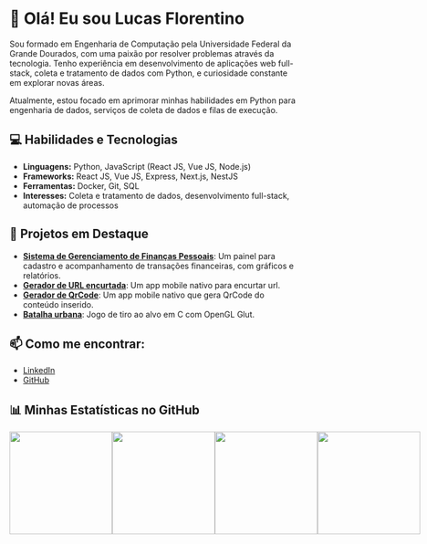 # 👋 Olá! Eu sou Lucas Florentino

Sou formado em Engenharia de Computação pela Universidade Federal da Grande Dourados, com uma paixão por resolver problemas através da tecnologia. Tenho experiência em desenvolvimento de aplicações web full-stack, coleta e tratamento de dados com Python, e curiosidade constante em explorar novas áreas.

Atualmente, estou focado em aprimorar minhas habilidades em Python para engenharia de dados, serviços de coleta de dados e filas de execução.

## 💻 Habilidades e Tecnologias

- **Linguagens:** Python, JavaScript (React JS, Vue JS, Node.js)
- **Frameworks:** React JS, Vue JS, Express, Next.js, NestJS
- **Ferramentas:** Docker, Git, SQL
- **Interesses:** Coleta e tratamento de dados, desenvolvimento full-stack, automação de processos

## 🚀 Projetos em Destaque

- **[Sistema de Gerenciamento de Finanças Pessoais](https://github.com/Lucas-M-florentino/financa_todo_dia)**: Um painel para cadastro e acompanhamento de transações financeiras, com gráficos e relatórios.
- **[Gerador de URL encurtada](https://github.com/Lucas-M-florentino/url-gerador)**: Um app mobile nativo para encurtar url.
- **[Gerador de QrCode](https://github.com/Lucas-M-florentino/qrcode-generator)**: Um app mobile nativo que gera QrCode do conteúdo inserido.
- **[Batalha urbana](https://github.com/Lucas-M-florentino/Batalha_urbana)**: Jogo de tiro ao alvo em C com OpenGL Glut.


## 📫 Como me encontrar:

- [LinkedIn](https://www.linkedin.com/in/lucasmflorentino/)
- [GitHub](https://github.com/Lucas-M-florentino)

## 📊 Minhas Estatísticas no GitHub

<div style="display: flex; justify-content: space-between;">
<img height="180em" src="http://github-profile-summary-cards.vercel.app/api/cards/repos-per-language?username=Lucas-M-florentino&bg_color=000&show_icons=true&border_radius=3&border_color=36123&theme=dracula"/>
<img height="180em" src="https://github-readme-stats.vercel.app/api/top-langs/?username=Lucas-M-florentino&layout=donut&title_color=4ce6b3&bg_color=000&border_radius=3&border_color=65ffcc&theme=dracula&exclude_repo=Teste_Cross_Commerce"/>
<img height="180em" src="http://github-profile-summary-cards.vercel.app/api/cards/most-commit-language?username=Lucas-M-florentino&show_icons=true&border_radius=3&border_color=36123&theme=dracula"/>
<img height="180em" src="https://github-readme-stats-git-masterrstaa-rickstaa.vercel.app/api?username=Lucas-M-florentino&hide_title=true&show_icons=true&include_all_commits=false&count_private=true&line_height=25&hide=issues&bg_color=000&title_color=4ce6b3&text_color=FFF&border_radius=3&border_color=65ffcc&icon_color=4ce6b3&theme=dracula"/>
</div>

<!--[![Most Used Languages](https://github-readme-stats-git-masterrstaa-rickstaa.vercel.app/api/top-langs/?username=Lucas-M-florentino&line_height=10&card_width=290&layout=compact&hide_title=false&count_private=true&langs_count=5&show_icons=true&title_color=FF00F6&hide=html,css,scss&bg_color=000&text_color=8B8B8B&border_radius=3&border_color=561760&count_private=true)](https://github.com/Lucas-M-florentino/github-readme-stats)-->
